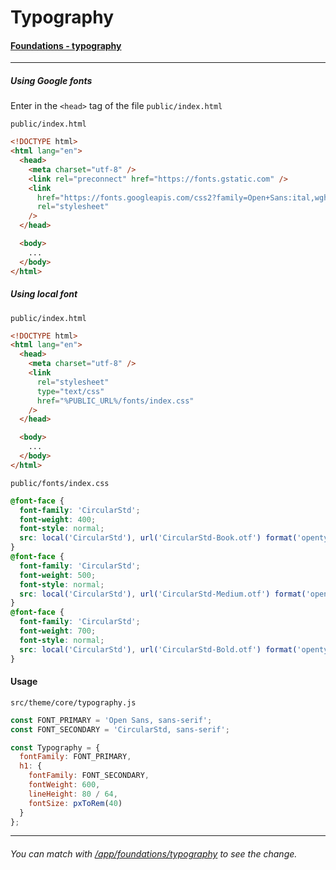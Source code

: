 # Typography

#### [Foundations - typography](/app/foundations/typography)

---

##### Using Google fonts

Enter in the `<head>` tag of the file `public/index.html`

`public/index.html`

```html
<!DOCTYPE html>
<html lang="en">
  <head>
    <meta charset="utf-8" />
    <link rel="preconnect" href="https://fonts.gstatic.com" />
    <link
      href="https://fonts.googleapis.com/css2?family=Open+Sans:ital,wght@0,400;0,600;1,700&display=swap"
      rel="stylesheet"
    />
  </head>

  <body>
    ...
  </body>
</html>
```

##### Using local font

`public/index.html`

```html
<!DOCTYPE html>
<html lang="en">
  <head>
    <meta charset="utf-8" />
    <link
      rel="stylesheet"
      type="text/css"
      href="%PUBLIC_URL%/fonts/index.css"
    />
  </head>

  <body>
    ...
  </body>
</html>
```

`public/fonts/index.css`

```scss
@font-face {
  font-family: 'CircularStd';
  font-weight: 400;
  font-style: normal;
  src: local('CircularStd'), url('CircularStd-Book.otf') format('opentype');
}
@font-face {
  font-family: 'CircularStd';
  font-weight: 500;
  font-style: normal;
  src: local('CircularStd'), url('CircularStd-Medium.otf') format('opentype');
}
@font-face {
  font-family: 'CircularStd';
  font-weight: 700;
  font-style: normal;
  src: local('CircularStd'), url('CircularStd-Bold.otf') format('opentype');
}
```

#### Usage

`src/theme/core/typography.js`

```js
const FONT_PRIMARY = 'Open Sans, sans-serif';
const FONT_SECONDARY = 'CircularStd, sans-serif';

const Typography = {
  fontFamily: FONT_PRIMARY,
  h1: {
    fontFamily: FONT_SECONDARY,
    fontWeight: 600,
    lineHeight: 80 / 64,
    fontSize: pxToRem(40)
  }
};
```

---

###### You can match with [/app/foundations/typography](/app/components/typography) to see the change.
